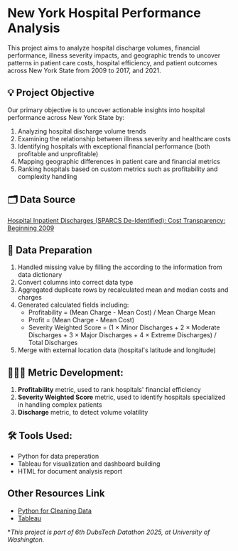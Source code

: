 # New York Hospital Performance Analysis
This project aims to analyze hospital discharge volumes, financial performance, illness severity impacts, and geographic trends to uncover patterns in patient care costs, hospital efficiency, and patient outcomes across New York State from 2009 to 2017, and 2021.

## 💡 Project Objective

Our primary objective is to uncover actionable insights into hospital performance across New York State by:
1. Analyzing hospital discharge volume trends
2. Examining the relationship between illness severity and healthcare costs
3. Identifying hospitals with exceptional financial performance (both profitable and unprofitable)
4. Mapping geographic differences in patient care and financial metrics
5. Ranking hospitals based on custom metrics such as profitability and complexity handling

## 🗂 Data Source  
[Hospital Inpatient Discharges (SPARCS De-Identified): Cost Transparency: Beginning 2009](https://health.data.ny.gov/Health/Hospital-Inpatient-Discharges-SPARCS-De-Identified/7dtz-qxmr/about_data)

## 🧹 Data Preparation

1. Handled missing value by filling the according to the information from data dictionary
2. Convert columns into correct data type
3. Aggregated duplicate rows by recalculated mean and median costs and charges
4. Generated calculated fields including: 
    - Profitability = (Mean Charge - Mean Cost) / Mean Charge Mean
    - Profit = (Mean Charge - Mean Cost) 
    - Severity Weighted Score = (1 × Minor Discharges + 2 × Moderate Discharges + 3 × Major Discharges + 4 × Extreme Discharges) / Total Discharges
5. Merge with external location data (hospital's latitude and longitude)

## 👩🏻‍🍳 Metric Development:
1. **Profitability** metric, used to rank hospitals' financial efficiency
2. **Severity Weighted Score** metric, used to identify hospitals specialized in handling complex patients
3. **Discharge** metric, to detect volume volatility

## 🛠 Tools Used:
- Python for data preperation
- Tableau for visualization and dashboard building
- HTML for document analysis report

## Other Resources Link
- [Python for Cleaning Data](https://github.com/pamareel/pamareel.github.io/blob/main/Datathon_2025.ipynb)
- [Tableau](https://public.tableau.com/views/NYHospitalEfficiencyAnalysis/DischargesbySeverity?:language=en-US&:sid=&:redirect=auth&:display_count=n&:origin=viz_share_link)


**This project is part of 6th DubsTech Datathon 2025, at University of Washington.*

